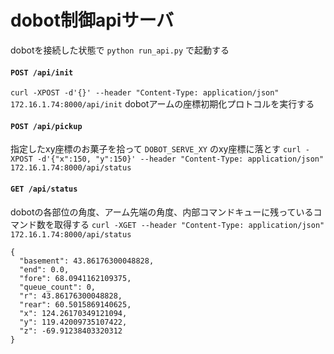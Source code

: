 # dobot制御apiサーバ

dobotを接続した状態で `python run_api.py` で起動する

#### `POST /api/init`
`curl -XPOST -d'{}' --header "Content-Type: application/json" 172.16.1.74:8000/api/init`
dobotアームの座標初期化プロトコルを実行する

#### `POST /api/pickup` 
指定したxy座標のお菓子を拾って `DOBOT_SERVE_XY` のxy座標に落とす
`curl -XPOST -d'{"x":150, "y":150}' --header "Content-Type: application/json" 172.16.1.74:8000/api/status`

#### `GET /api/status`
dobotの各部位の角度、アーム先端の角度、内部コマンドキューに残っているコマンド数を取得する
`curl -XGET --header "Content-Type: application/json" 172.16.1.74:8000/api/status`
```
{
  "basement": 43.86176300048828, 
  "end": 0.0, 
  "fore": 68.0941162109375, 
  "queue_count": 0, 
  "r": 43.86176300048828, 
  "rear": 60.5015869140625, 
  "x": 124.26170349121094, 
  "y": 119.42009735107422, 
  "z": -69.91238403320312
}
```
